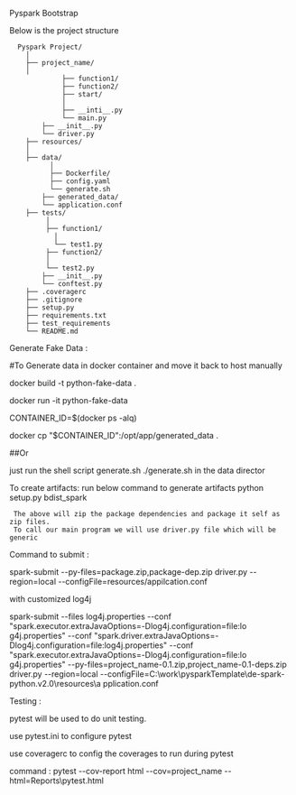 Pyspark Bootstrap 

Below is the project structure 


      Pyspark Project/
        │
	    ├── project_name/
	    │
				 ├── function1/
				 ├── function2/
				 ├── start/
				 │
				 ├── __inti__.py
				 └── main.py
			├── __init__.py
	        └── driver.py
	    ├── resources/
	    │
	    ├── data/
			  │
			  ├── Dockerfile/
			  ├── config.yaml
			  └── generate.sh
			├── generated_data/
			└── application.conf
	    ├── tests/
             │
	         ├── function1/
	           │
		       └── test1.py
	         ├── function2/
		     │
		     └── test2.py
	        ├── __init__.py
	        └── conftest.py
	    ├── .coveragerc
	    ├── .gitignore
	    ├── setup.py
	    ├── requirements.txt
	    ├── test_requirements
	    └── README.md


Generate Fake Data :

#To Generate data in docker container and move it back to host manually

docker build -t python-fake-data .

docker run -it python-fake-data

CONTAINER_ID=$(docker ps -alq)

docker cp "$CONTAINER_ID":/opt/app/generated_data .

##Or

just run the shell script generate.sh ./generate.sh in the data director


To create artifacts:
 run below command to generate artifacts
     python setup.py bdist_spark
	 
	 The above will zip the package dependencies and package it self as zip files.
	 To call our main program we will use driver.py file which will be generic
	 
Command to submit :

spark-submit --py-files=package.zip,package-dep.zip driver.py --region=local --configFile=resources/appilcation.conf


with customized log4j

spark-submit --files log4j.properties --conf "spark.executor.extraJavaOptions=-Dlog4j.configuration=file:lo
g4j.properties" --conf "spark.driver.extraJavaOptions=-Dlog4j.configuration=file:log4j.properties" --conf "spark.executor.extraJavaOptions=-Dlog4j.configuration=file:lo
g4j.properties" --py-files=project_name-0.1.zip,project_name-0.1-deps.zip driver.py --region=local --configFile=C:\work\pysparkTemplate\de-spark-python.v2.0\resources\a
pplication.conf  


Testing :

pytest will be used to do unit testing.

use pytest.ini to configure pytest

use coveragerc to config the coverages to run during pytest

command : pytest --cov-report html --cov=project_name  --html=Reports\pytest.html
